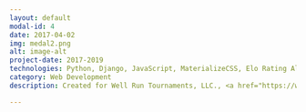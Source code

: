 ```yaml
---
layout: default
modal-id: 4
date: 2017-04-02
img: medal2.png
alt: image-alt
project-date: 2017-2019
technologies: Python, Django, JavaScript, MaterializeCSS, Elo Rating Algorithm, REST API, machine learning, genetic algorithms, Stripe API, Twilio API, AJAX
category: Web Development
description: Created for Well Run Tournaments, LLC., <a href="https://www.wrestlingrating.com">WAR Zone</a> is a wrestling and martial arts event management software system. It features a custom weight-adjusted Elo rating algorithm for ranking wrestlers, REST APIs for consumption by mobile apps, autocomplete search functionality, and payment processing and live text notifications for end users. It uses genetic algorithms to optimize the matchmaking algorithm for pairing wrestlers (using the weight-adjusted Elo rating as one of several inputs) in <a href="https://www.chess.com/blog/News/welcome-to-the-arena-a-new-kind-of-chess-tournament">"arena" style tournaments</a>, resulting in ~75% shorter wait times than typical wrestling/martial arts events with much more evently matched pairings!

---
```

